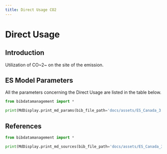 ```yaml
---
title: Direct Usage CO2
---
```


# Direct Usage

## Introduction

Utilization of CO~2~ on the site of the emission.

## ES Model Parameters

All the parameters concerning the Direct Usage are listed in the table below.

```python exec="on"
from bibdatamanagement import *

print(MdDisplay.print_md_params(bib_file_path='docs/assets/ES_Canada_3.bib',filter_entry='DIRECT_USAGE'))
```

## References

```python exec="on"
from bibdatamanagement import *

print(MdDisplay.print_md_sources(bib_file_path='docs/assets/ES_Canada_3.bib',filter_entry='DIRECT_USAGE'))
```
